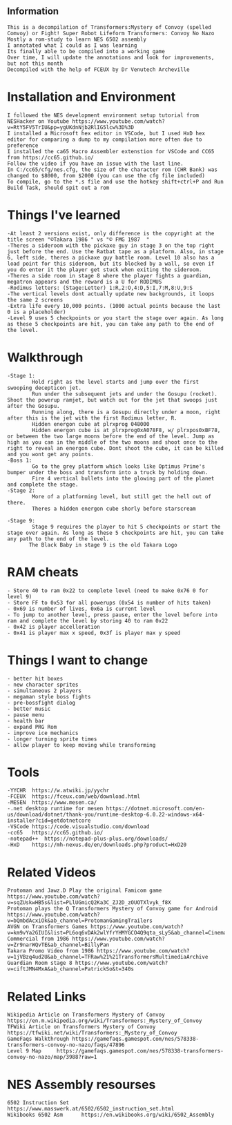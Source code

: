 ##  Information
    This is a decompilation of Transformers:Mystery of Convoy (spelled Comvoy) or Fight! Super Robot Lifeform Transformers: Convoy No Nazo
    Mostly a rom-study to learn NES 6502 assembly
    I annotated what I could as I was learning
    Its finally able to be compiled into a working game
    Over time, I will update the annotations and look for improvements, but not this month
    Decompiled with the help of FCEUX by Dr Venutech Archeville

#   Installation and Environment
    I followed the NES development environment setup tutorial from NESHacker on Youtube https://www.youtube.com/watch?v=RtY5FV5TrIU&pp=ygUKdnNjb2RlIG5lcw%3D%3D
    I installed a Microsoft hex editor in VSCode, but I used HxD hex editor for comparing a dump to my compilation more often due to preference
    I installed the ca65 Macro Assembler extenstion for VSCode and CC65 from https://cc65.github.io/
    Follow the video if you have an issue with the last line.
    In C:/cc65/cfg/nes.cfg, the size of the character rom (CHR Bank) was changed to $8000, from $2000 (you can use the cfg file included)
    To compile, go to the *.s file and use the hotkey shift+ctrl+P and Run Build Task, should spit out a rom

#   Things I've learned
    -At least 2 versions exist, only difference is the copyright at the title screen "©Takara 1986 " vs "© FMG 1987  "
    -Theres a sideroom with the pickaxe guy in stage 3 on the top right just before the end. Use the Ratbat tape as a platform. Also, in stage 6, left side, theres a pickaxe guy battle room. Level 10 also has a load point for this sideroom, but its blocked by a wall, so even if you do enter it the player get stuck when exiting the sideroom.
    -Theres a side room in stage 8 where the player fights a guardian, megatron appears and the reward is a U for RODIMUS
    -Rodimus letters: (Stage:Letter) 1:R,2:O,4:D,5:I,7:M,8:U,9:S
    -The vertical levels dont actually update new backgrounds, it loops the same 2 screens
    -Extra life every 10,000 points. (1000 actual points because the last 0 is a placeholder)
    -Level 9 uses 5 checkpoints or you start the stage over again. As long as these 5 checkpoints are hit, you can take any path to the end of the level.

#   Walkthrough
    -Stage 1: 
            Hold right as the level starts and jump over the first swooping decepticon jet. 
            Run under the subsequent jets and under the Gosupu (rocket). Shoot the powerup ramjet, but watch out for the jet that swoops just after the Gosupu.
            Running along, there is a Gosupu directly under a moon, right after this is the jet with the first Rodimus letter, R.
            Hidden energon cube at plrxprog 048000
            Hidden energon cube is at plrxprog0xA078F8, w/ plrxpos0xBF78, or between the two large moons before the end of the level. Jump as high as you can in the middle of the two moons and shoot once to the right to reveal an energon cube. Dont shoot the cube, it can be killed and you wont get any points.
    -Boss 1:
            Go to the grey platform which looks like Optimus Prime's bumper under the boss and transform into a truck by holding down.
            Fire 4 vertical bullets into the glowing part of the planet and complete the stage.
    -Stage 2:
            More of a platforming level, but still get the hell out of there.
            Theres a hidden energon cube shorly before starscream

    -Stage 9:
            Stage 9 requires the player to hit 5 checkpoints or start the stage over again. As long as these 5 checkpoints are hit, you can take any path to the end of the level.
           The Black Baby in stage 9 is the old Takara Logo

#   RAM cheats
    - Store 40 to ram 0x22 to complete level (need to make 0x76 0 for level 9)
    - Store FF to 0x53 for all powerups (0x54 is number of hits taken)
    - 0x69 is number of lives, 0x6a is current level
    - To jump to another level, press pause, enter the level before into ram and complete the level by storing 40 to ram 0x22
    - 0x42 is player accelleration
    - 0x41 is player max x speed, 0x3f is player max y speed

#   Things I want to change

    - better hit boxes
    - new character sprites
    - simultaneous 2 players
    - megaman style boss fights
    - pre-bossfight dialog
    - better music
    - pause menu
    - health bar
    - expand PRG Rom
    - improve ice mechanics
    - longer turning sprite times
    - allow player to keep moving while transforming

#   Tools
    -YYCHR  https://w.atwiki.jp/yychr
    -FCEUX  https://fceux.com/web/download.html
    -MESEN  https://www.mesen.ca/
    -.net desktop runtime for mesen https://dotnet.microsoft.com/en-us/download/dotnet/thank-you/runtime-desktop-6.0.22-windows-x64-installer?cid=getdotnetcore
    -VSCode https://code.visualstudio.com/download
    -cc65   https://cc65.github.io/
    -notepad++  https://notepad-plus-plus.org/downloads/
    -HxD    https://mh-nexus.de/en/downloads.php?product=HxD20

#   Related Videos
    Protoman and Jawz.D Play the original Famicom game https://www.youtube.com/watch?v=sqZUskwHB5s&list=PLlUGmicQ2Ka3C_ZJ2D_zOUOTXlvyk_f8X
    Protoman plays the Q Transformers Mystery of Convoy game for Android https://www.youtube.com/watch?v=bQmbdAcxiOk&ab_channel=ProtomanGamingTrailers
    AVGN on Transformers Games https://www.youtube.com/watch?v=km9vYa2GIUI&list=PL6oq6vDAk2wlYfrYHMYGCO4Q9qta_sLy5&ab_channel=Cinemassacre
    Commercial from 1986 https://www.youtube.com/watch?v=Zr9narWQvTE&ab_channel=BillyPan
    Takara Promo Video from 1986 https://www.youtube.com/watch?v=1jVBzq4ud2U&ab_channel=TFRaw%21%21TransformersMultimediaArchive
    Guardian Room stage 8 https://www.youtube.com/watch?v=ciftJMN4MxA&ab_channel=PatrickSo&t=340s
    

#   Related Links
    Wikipedia Article on Transformers Mystery of Convoy https://en.m.wikipedia.org/wiki/Transformers:_Mystery_of_Convoy
    TFWiki Article on Transformers Mystery of Convoy https://tfwiki.net/wiki/Transformers:_Mystery_of_Convoy
    GameFaqs Walkthrough https://gamefaqs.gamespot.com/nes/578338-transformers-convoy-no-nazo/faqs/47896
    Level 9 Map     https://gamefaqs.gamespot.com/nes/578338-transformers-convoy-no-nazo/map/3988?raw=1

#   NES Assembly resourses
    6502 Instruction Set    https://www.masswerk.at/6502/6502_instruction_set.html
    Wikibooks 6502 Asm      https://en.wikibooks.org/wiki/6502_Assembly
